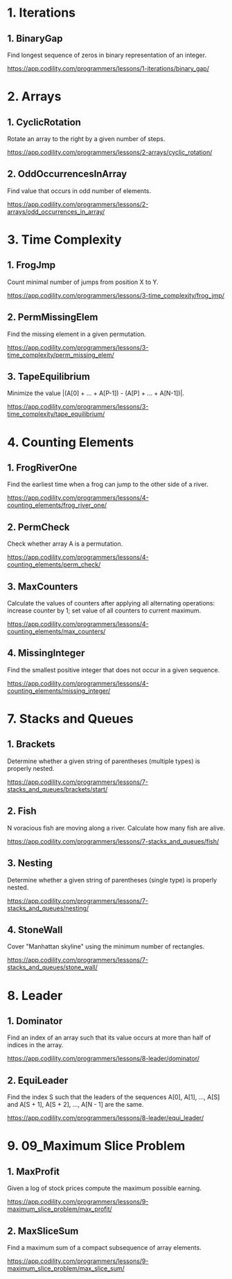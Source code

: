 # 1. Iterations

## 1. BinaryGap

Find longest sequence of zeros in binary representation of an integer.

https://app.codility.com/programmers/lessons/1-iterations/binary_gap/

# 2. Arrays

## 1. CyclicRotation

Rotate an array to the right by a given number of steps.

https://app.codility.com/programmers/lessons/2-arrays/cyclic_rotation/

## 2. OddOccurrencesInArray

Find value that occurs in odd number of elements.

https://app.codility.com/programmers/lessons/2-arrays/odd_occurrences_in_array/

# 3. Time Complexity

## 1. FrogJmp

Count minimal number of jumps from position X to Y.

https://app.codility.com/programmers/lessons/3-time_complexity/frog_jmp/

## 2. PermMissingElem

Find the missing element in a given permutation.

https://app.codility.com/programmers/lessons/3-time_complexity/perm_missing_elem/

## 3. TapeEquilibrium

Minimize the value |(A[0] + ... + A[P-1]) - (A[P] + ... + A[N-1])|.

https://app.codility.com/programmers/lessons/3-time_complexity/tape_equilibrium/

# 4. Counting Elements

## 1. FrogRiverOne

Find the earliest time when a frog can jump to the other side of a river.

https://app.codility.com/programmers/lessons/4-counting_elements/frog_river_one/

## 2. PermCheck

Check whether array A is a permutation.

https://app.codility.com/programmers/lessons/4-counting_elements/perm_check/

## 3. MaxCounters

Calculate the values of counters after applying all alternating operations: increase counter by 1; set value of all counters to current maximum.

https://app.codility.com/programmers/lessons/4-counting_elements/max_counters/

## 4. MissingInteger

Find the smallest positive integer that does not occur in a given sequence.

https://app.codility.com/programmers/lessons/4-counting_elements/missing_integer/

# 7. Stacks and Queues

## 1. Brackets

Determine whether a given string of parentheses (multiple types) is properly nested.

https://app.codility.com/programmers/lessons/7-stacks_and_queues/brackets/start/

## 2. Fish

N voracious fish are moving along a river. Calculate how many fish are alive.

https://app.codility.com/programmers/lessons/7-stacks_and_queues/fish/

## 3. Nesting

Determine whether a given string of parentheses (single type) is properly nested.

https://app.codility.com/programmers/lessons/7-stacks_and_queues/nesting/

## 4. StoneWall

Cover "Manhattan skyline" using the minimum number of rectangles.

https://app.codility.com/programmers/lessons/7-stacks_and_queues/stone_wall/

# 8. Leader

## 1. Dominator

Find an index of an array such that its value occurs at more than half of indices in the array.

https://app.codility.com/programmers/lessons/8-leader/dominator/

## 2. EquiLeader

Find the index S such that the leaders of the sequences A[0], A[1], ..., A[S] and A[S + 1], A[S + 2], ..., A[N - 1] are the same.

https://app.codility.com/programmers/lessons/8-leader/equi_leader/

# 9. 09_Maximum Slice Problem

## 1. MaxProfit

Given a log of stock prices compute the maximum possible earning.

https://app.codility.com/programmers/lessons/9-maximum_slice_problem/max_profit/

## 2. MaxSliceSum

Find a maximum sum of a compact subsequence of array elements.

https://app.codility.com/programmers/lessons/9-maximum_slice_problem/max_slice_sum/
